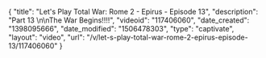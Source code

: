 {
    "title": "Let's Play Total War: Rome 2 - Epirus - Episode 13",
    "description": "Part 13 \n\nThe War Begins!!!!",
    "videoid": "117406060",
    "date_created": "1398095666",
    "date_modified": "1506478303",
    "type": "captivate",
    "layout": "video",
    "url": "\/v\/let-s-play-total-war-rome-2-epirus-episode-13\/117406060"
}
